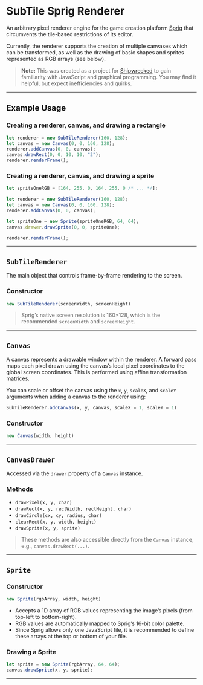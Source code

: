 # SubTile Sprig Renderer

An arbitrary pixel renderer engine for the game creation platform [Sprig](https://sprig.hackclub.com/) that circumvents the tile-based restrictions of its editor.

Currently, the renderer supports the creation of multiple canvases which can be transformed, as well as the drawing of basic shapes and sprites represented as RGB arrays (see below).

> **Note:** This was created as a project for [Shipwrecked](https://shipwrecked.hackclub.com/bay) to gain familiarity with JavaScript and graphical programming. You may find it helpful, but expect inefficiencies and quirks.

---

## Example Usage

### Creating a renderer, canvas, and drawing a rectangle
```js
let renderer = new SubTileRenderer(160, 128);
let canvas = new Canvas(0, 0, 160, 128);
renderer.addCanvas(0, 0, canvas);
canvas.drawRect(0, 0, 10, 10, "2");
renderer.renderFrame();
```

### Creating a renderer, canvas, and drawing a sprite
```js
let spriteOneRGB = [164, 255, 0, 164, 255, 0 /* ... */];

let renderer = new SubTileRenderer(160, 128);
let canvas = new Canvas(0, 0, 160, 128);
renderer.addCanvas(0, 0, canvas);

let spriteOne = new Sprite(spriteOneRGB, 64, 64);
canvas.drawer.drawSprite(0, 0, spriteOne);

renderer.renderFrame();
```

---

## `SubTileRenderer`
The main object that controls frame-by-frame rendering to the screen.

### Constructor
```js
new SubTileRenderer(screenWidth, screenHeight)
```
> Sprig’s native screen resolution is 160×128, which is the recommended `screenWidth` and `screenHeight`.

---

## `Canvas`
A canvas represents a drawable window within the renderer. A forward pass maps each pixel drawn using the canvas’s local pixel coordinates to the global screen coordinates. This is performed using affine transformation matrices.

You can scale or offset the canvas using the `x`, `y`, `scaleX`, and `scaleY` arguments when adding a canvas to the renderer using:

```js
SubTileRenderer.addCanvas(x, y, canvas, scaleX = 1, scaleY = 1)
```

### Constructor
```js
new Canvas(width, height)
```

---

## `CanvasDrawer`
Accessed via the `drawer` property of a `Canvas` instance.

### Methods
- `drawPixel(x, y, char)`
- `drawRect(x, y, rectWidth, rectHeight, char)`
- `drawCircle(cx, cy, radius, char)`
- `clearRect(x, y, width, height)`
- `drawSprite(x, y, sprite)`

> These methods are also accessible directly from the `Canvas` instance, e.g., `canvas.drawRect(...)`.

---

## `Sprite`

### Constructor
```js
new Sprite(rgbArray, width, height)
```

- Accepts a 1D array of RGB values representing the image’s pixels (from top-left to bottom-right).
- RGB values are automatically mapped to Sprig’s 16-bit color palette.
- Since Sprig allows only one JavaScript file, it is recommended to define these arrays at the top or bottom of your file.

### Drawing a Sprite
```js
let sprite = new Sprite(rgbArray, 64, 64);
canvas.drawSprite(x, y, sprite);
```

---
